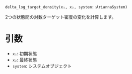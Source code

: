 ```
delta_log_target_density(x₁, x₂, system::AriannaSystem)
```

2つの状態間の対数ターゲット密度の変化を計算します。

# 引数

  * `x₁`: 初期状態
  * `x₂`: 最終状態
  * `system`: システムオブジェクト
